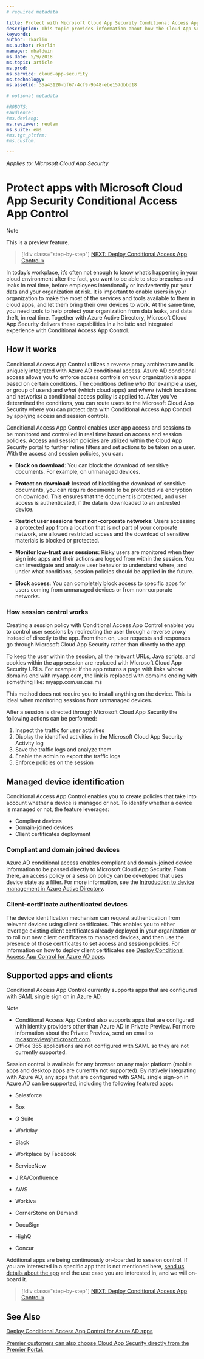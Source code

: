 ```yaml
---
# required metadata

title: Protect with Microsoft Cloud App Security Conditional Access App Control| Microsoft Docs
description: This topic provides information about how the Cloud App Security Conditional Access App Control reverse proxy works.
keywords:
author: rkarlin
ms.author: rkarlin
manager: mbaldwin
ms.date: 5/9/2018
ms.topic: article
ms.prod:
ms.service: cloud-app-security
ms.technology:
ms.assetid: 35a43120-bf67-4cf9-9b48-ebe157dbbd18

# optional metadata

#ROBOTS:
#audience:
#ms.devlang:
ms.reviewer: reutam
ms.suite: ems
#ms.tgt_pltfrm:
#ms.custom:

---
```

*Applies to: Microsoft Cloud App Security*


# Protect apps with Microsoft Cloud App Security Conditional Access App Control

> [!NOTE]
> This is a preview feature.


>[!div class="step-by-step"]
[NEXT: Deploy Conditional Access App Control »](proxy-deployment-aad.md)


In today’s workplace, it’s often not enough to know what’s happening in your cloud environment after the fact, you want to be able to stop breaches and leaks in real time, before employees intentionally or inadvertently put your data and your organization at risk. It is important to enable users in your organization to make the most of the services and tools available to them in cloud apps, and let them bring their own devices to work. At the same time, you need tools to help protect your organization from data leaks, and data theft, in real time. Together with Azure Active Directory, Microsoft Cloud App Security delivers these capabilities in a holistic and integrated experience with Conditional Access App Control.

## How it works

Conditional Access App Control utilizes a reverse proxy architecture and is uniquely integrated with Azure AD conditional access. Azure AD conditional access allows you to enforce access controls on your organization’s apps based on certain conditions. The conditions define *who* (for example a user, or group of users) and *what* (which cloud apps) and *where* (which locations and networks) a conditional access policy is applied to. After you’ve determined the conditions, you can route users to the Microsoft Cloud App Security where you can protect data with Conditional Access App Control by applying access and session controls.

Conditional Access App Control enables user app access and sessions to be monitored and controlled in real time based on access and session policies. Access and session policies are utilized within the Cloud App Security portal to further refine filters and set actions to be taken on a user. With the access and session policies, you can:

-	**Block on download**: You can block the download of sensitive documents. For example, on unmanaged devices.

-	**Protect on download**: Instead of blocking the download of sensitive documents, you can require documents to be protected via encryption on download. This ensures that the document is protected, and user access is authenticated, if the data is downloaded to an untrusted device. 

-	**Restrict user sessions from non-corporate networks**: Users accessing a protected app from a location that is not part of your corporate network, are allowed restricted access and the download of sensitive materials is blocked or protected.

-	**Monitor low-trust user sessions**: Risky users are monitored when they sign into apps and their actions are logged from within the session. You can investigate and analyze user behavior to understand where, and under what conditions, session policies should be applied in the future. 

- **Block access**: You can completely block access to specific apps for users coming from unmanaged devices or from non-corporate networks.


### How session control works

Creating a session policy with Conditional Access App Control enables you to control user sessions by redirecting the user through a reverse proxy instead of directly to the app. From then on, user requests and responses go through Microsoft Cloud App Security rather than directly to the app.

To keep the user within the session, all the relevant URLs, Java scripts, and cookies within the app session are replaced with Microsoft Cloud App Security URLs. For example: if the app returns a page with links whose domains end with myapp.com, the link is replaced with domains ending with something like: myapp.com.us.cas.ms 

This method does not require you to install anything on the device. This is ideal when monitoring sessions from unmanaged devices. 

After a session is directed through Microsoft Cloud App Security the following actions can be performed:
1. Inspect the traffic for user activities
2. Display the identified activities in the Microsoft Cloud App Security Activity log
3. Save the traffic logs and analyze them
4. Enable the admin to export the traffic logs
5. Enforce policies on the session

## Managed device identification

Conditional Access App Control enables you to create policies that take into account whether a device is managed or not. To identify whether a device is managed or not, the feature leverages:

-	Compliant devices 
-	Domain-joined devices 
-	Client certificates deployment
 
 
### Compliant and domain joined devices
Azure AD conditional access enables compliant and domain-joined device information to be passed directly to Microsoft Cloud App Security. From there, an access policy or a session policy can be developed that uses device state as a filter.
For more information, see the [Introduction to device management in Azure Active Directory](https://docs.microsoft.com/azure/active-directory/device-management-introduction). 

### Client-certificate authenticated devices

The device identification mechanism can request authentication from relevant devices using client certificates. This enables you to either leverage existing client certificates already deployed in your organization or to roll out new client certificates to managed devices, and then use the presence of those certificates to set access and session policies. For information on how to deploy client certificates see [Deploy Conditional Access App Control for Azure AD apps](proxy-deployment-aad.md).
 
## Supported apps and clients

Conditional Access App Control currently supports apps that are configured with SAML single sign on in Azure AD. 

> [!NOTE]
> - Conditional Access App Control also supports apps that are configured with identity providers other than Azure AD in Private Preview. For more information about the Private Preview, send an email to mcaspreview@microsoft.com.
> - Office 365 applications are not configured with SAML so they are not currently supported.

Session control is available for any browser on any major platform (mobile apps and desktop apps are currently not supported). By natively integrating with Azure AD, any apps that are configured with SAML single sign-on in Azure AD can be supported, including the following featured apps:

-	Salesforce

-	Box

-	G Suite

-	Workday

-	Slack

-	Workplace by Facebook

-	ServiceNow

-	JIRA/Confluence

-	AWS

-	Workiva

-	CornerStone on Demand

-	DocuSign

-	HighQ 

-   Concur

Additional apps are being continuously on-boarded to session control. If you are interested in a specific app that is not mentioned here, [send us details about the app](mailto:casfeedback@microsoft.com) and the use case you are interested in, and we will on-board it.



>[!div class="step-by-step"]
[NEXT: Deploy Conditional Access App Control »](proxy-deployment-aad.md)

## See Also  
[Deploy Conditional Access App Control for Azure AD apps](proxy-deployment-aad.md)   

[Premier customers can also choose Cloud App Security directly from the Premier Portal.](https://premier.microsoft.com/)  
  


